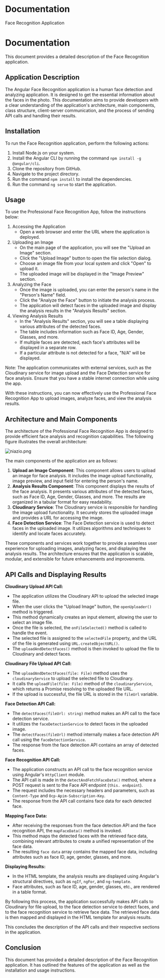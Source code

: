 # Documentation

Face Recognition Application

# Documentation

This document provides a detailed description of the Face Recognition application.

## Application Description

The Angular  Face Recognition application is a human face detection and analyzing application. It is designed to get the essential information about the faces in the photo. This documentation aims to provide developers with a clear understanding of the application's architecture, main components, class structure, client-server communication, and the process of sending API calls and handling their results.

## Installation

To run the Face Recognition application, perform the following actions:

1. Install Node.js on your system.
2. Install the Angular CLI by running the command `npm install -g @angular/cli`.
3. Clone the repository from GitHub.
4. Navigate to the project directory.
5. Run the command `npm install` to install the dependencies.
6. Run the command `ng serve` to start the application.

## 

## **Usage**

To use the Professional Face Recognition App, follow the instructions below:

1. Accessing the Application
    - Open a web browser and enter the URL where the application is deployed.
2. Uploading an Image
    - On the main page of the application, you will see the "Upload an Image" section.
    - Click the "Upload Image" button to open the file selection dialog.
    - Choose an image file from your local system and click "Open" to upload it.
    - The uploaded image will be displayed in the "Image Preview" section.
3. Analyzing the Face
    - Once the image is uploaded, you can enter the person's name in the "Person's Name" field.
    - Click the "Analyze the Face" button to initiate the analysis process.
    - The application will detect faces in the uploaded image and display the analysis results in the "Analysis Results" section.
4. Viewing Analysis Results
    - In the "Analysis Results" section, you will see a table displaying various attributes of the detected faces.
    - The table includes information such as Face ID, Age, Gender, Glasses, and more.
    - If multiple faces are detected, each face's attributes will be displayed in a separate row.
    - If a particular attribute is not detected for a face, "N/A" will be displayed.

Note: The application communicates with external services, such as the Cloudinary service for image upload and the Face Detection service for face analysis. Ensure that you have a stable internet connection while using the app.

With these instructions, you can now effectively use the Professional Face Recognition App to upload images, analyze faces, and view the analysis results.

## **Architecture and Main Components**

The architecture of the Professional Face Recognition App is designed to provide efficient face analysis and recognition capabilities. The following figure illustrates the overall architecture:

![niazio.png](Documentation%201293f61b30fe4d52b03b63f670bcd1d6/niazio.png)

The main components of the application are as follows:

1. **Upload an Image Component**: This component allows users to upload an image for face analysis. It includes the image upload functionality, image preview, and input field for entering the person's name.
2. **Analysis Results Component**: This component displays the results of the face analysis. It presents various attributes of the detected faces, such as Face ID, Age, Gender, Glasses, and more. The results are organized in a tabular format for easy readability.
3. **Cloudinary Service**: The Cloudinary service is responsible for handling the image upload functionality. It securely stores the uploaded image and provides a URL for accessing the image.
4. **Face Detection Service**: The Face Detection service is used to detect faces in the uploaded image. It utilizes algorithms and techniques to identify and locate faces accurately.

These components and services work together to provide a seamless user experience for uploading images, analyzing faces, and displaying the analysis results. The architecture ensures that the application is scalable, modular, and extensible for future enhancements and improvements.

## **API Calls and Displaying Results**

**Cloudinary Upload API Call:**

- The application utilizes the Cloudinary API to upload the selected image file.
- When the user clicks the "Upload Image" button, the `openUploader()` method is triggered.
- This method dynamically creates an input element, allowing the user to select an image file.
- Once the file is selected, the `onFileSelected()` method is called to handle the event.
- The selected file is assigned to the `selectedFile` property, and the URL of the file is generated using `URL.createObjectURL()`.
- The `uploadAndDetectFaces()` method is then invoked to upload the file to Cloudinary and detect faces.

**Cloudinary File Upload API Call:**

- The `uploadAndDetectFaces(file: File)` method uses the `cloudinaryService` to upload the selected file to Cloudinary.
- It calls the `uploadFile(file: File)` method of the `cloudinaryService`, which returns a Promise resolving to the uploaded file URL.
- If the upload is successful, the file URL is stored in the `fileUrl` variable.

**Face Detection API Call:**

- The `detectFaces(fileUrl: string)` method makes an API call to the face detection service.
- It utilizes the `faceDetectionService` to detect faces in the uploaded image.
- The `detectFaces(fileUrl)` method internally makes a face detection API call using the `faceDetectionService`.
- The response from the face detection API contains an array of detected faces.

**Face Recognition API Call:**

- The application constructs an API call to the face recognition service using Angular's `HttpClient` module.
- The API call is made in the `detectAndFetchFaceData()` method, where a POST request is sent to the Face API endpoint (`this. endpoint`).
- The request includes the necessary headers and parameters, such as `Content-Type` and `Ocp-Apim-Subscription-Key`.
- The response from the API call contains face data for each detected face.

**Mapping Face Data:**

- After receiving the responses from the face detection API and the face recognition API, the `mapFaceData()` method is invoked.
- This method maps the detected faces with the retrieved face data, combining relevant attributes to create a unified representation of the face data.
- The resulting `face data` array contains the mapped face data, including attributes such as face ID, age, gender, glasses, and more.

**Displaying Results:**

- In the HTML template, the analysis results are displayed using Angular's structural directives, such as `ngIf`, `ngFor`, and `ng-template`.
- Face attributes, such as face ID, age, gender, glasses, etc., are rendered in a table format.

By following this process, the application successfully makes API calls to Cloudinary for file upload, to the face detection service to detect faces, and to the face recognition service to retrieve face data. The retrieved face data is then mapped and displayed in the HTML template for analysis results.

This concludes the description of the API calls and their respective sections in the application.

## Conclusion

This document has provided a detailed description of the Face Recognition application. It has outlined the features of the application as well as the installation and usage instructions.